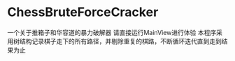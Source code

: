 # ChessBruteForceCracker
一个关于推箱子和华容道的暴力破解器
请直接运行MainView进行体验
本程序采用树结构记录棋子走下的所有路径，并剔除重复的棋路，不断循环迭代直到走到结果为止
